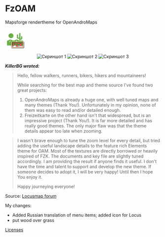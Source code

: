 # FzOAM

Mapsforge rendertheme for OpenAndroMaps

![FzOAM.png](FzOAM.png)  

<div align="center">
 
![Скриншот 1](http://images.vfl.ru/ii/1636991615/8131f0bb/36696490_s.jpg)
![Скриншот 2](http://images.vfl.ru/ii/1636991615/85290755/36696493_s.jpg)
![Скриншот 3](http://images.vfl.ru/ii/1636991615/297ce939/36696491_s.jpg)
 
</div>

**_KillerBG wroted:_**
>Hello, fellow walkers, runners, bikers, hikers and mountaineers!
>
>While searching for the best map and theme source I've found two great projects:
> 1. OpenAndroMaps is already a huge one, with well tuned maps and many themes (Thank You!). Unfortunately in my opinion, none of them was easy to read and/or detailed enough.
> 2. Freizeitkarte on the other hand isn't that widespread, but is an impressive project (Thank You!). It is far more detailed and has really good themes. The only major flaw was that the theme details appear too late when zooming.

> I wasn't brave enough to tune the zoom level for every detail,
> but tried adding the useful landscape details to the feature rich Elements theme for OAM.
> Most of the textures are directly borrowed or heavily inspired of FZK.
> The documents and key file are slightly tuned accordingly.
> I am providing the result if anyone finds it useful.
> I don't have the time and talent to support and develop the new theme.
> If someone decides to adopt it, I will be very happy!
> Until then I hope You enjoy it.
> 
> Happy journeying everyone!

Source: [Locusmap forum](https://forum.locusmap.eu/index.php?topic=7043.0)

My changes:

- Added Russian translation of menu items; added icon for Locus
- put wood over grass

 [Licenses](ReadMe.txt)  
<!-- ![кокойто.png](/symbols/s_bicycle_shop.png) пример коммента -->
